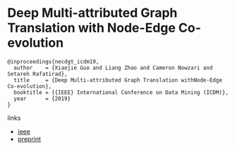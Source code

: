 # Deep Multi-attributed Graph Translation with Node-Edge Co-evolution

```
@inproceedings{necdgt_icdm19,
  author    = {Xiaojie Guo and Liang Zhao and Cameron Nowzari and Setareh Rafatirad},
  title     = {Deep Multi-attributed Graph Translation withNode-Edge Co-evolution},
  booktitle = {{IEEE} International Conference on Data Mining (ICDM)},
  year      = {2019}
}
```

links
- [ieee](https://ieeexplore.ieee.org/document/8970814)
- [preprint](http://mason.gmu.edu/~lzhao9/materials/papers/ICDM_2019_NEC_DGT-final.pdf)
